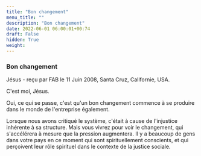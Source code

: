```yaml
---
title: "Bon changement"
menu_title: ""
description: "Bon changement"
date: 2022-06-01 06:00:01+00:74
draft: False
hidden: True
weight:
---
```

### Bon changement

Jésus - reçu par FAB le 11 Juin 2008, Santa Cruz, Californie, USA.

C'est moi, Jésus.

Oui, ce qui se passe, c'est qu'un bon changement commence à se produire dans le monde de l'entreprise également.

Lorsque nous avons critiqué le système, c'était à cause de l'injustice inhérente à sa structure. Mais vous vivrez pour voir le changement, qui s'accélérera à mesure que la pression augmentera. Il y a beaucoup de gens dans votre pays en ce moment qui sont spirituellement conscients, et qui perçoivent leur rôle spirituel dans le contexte de la justice sociale.
